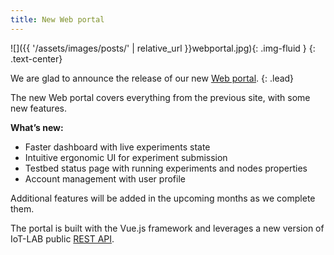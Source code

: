 ```yaml
---
title: New Web portal
---
```

![]({{ '/assets/images/posts/' | relative_url }}webportal.jpg){: .img-fluid }
{: .text-center}

We are glad to announce the release of our new [Web portal](https://www.iot-lab.info/testbed/).
{: .lead}

The new Web portal covers everything from the previous site, with some new features.

**What’s new:**

* Faster dashboard with live experiments state
* Intuitive ergonomic UI for experiment submission
* Testbed status page with running experiments and nodes properties
* Account management with user profile

Additional features will be added in the upcoming months as we complete them.

The portal is built with the Vue.js framework and leverages a new version of IoT-LAB public [REST API](https://api.iot-lab.info/).
